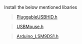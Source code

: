 Install the below mentioned libaries
>[PluggableUSBHID.h](https://www.arduino.cc/reference/en/libraries/usbhid/)

>[USBMouse.h](https://www.arduino.cc/reference/en/language/functions/usb/mouse/)

>[Arduino_LSM9DS1.h](https://www.arduino.cc/reference/en/libraries/arduino_lsm9ds1/)
